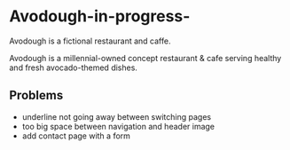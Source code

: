 # Avodough-in-progress-
Avodough is a fictional restaurant and caffe.

Avodough is a millennial-owned concept restaurant & cafe serving healthy and fresh avocado-themed dishes.  
 
## Problems  
- underline not going away between switching pages  
- too big space between navigation and header image  
- add contact page with a form  
